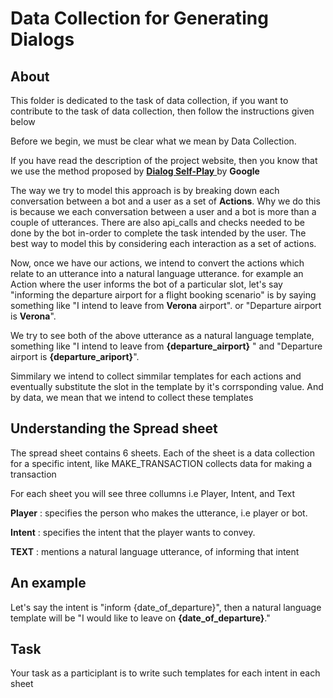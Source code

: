# Data Collection for Generating Dialogs

## About

This folder is dedicated to the task of data collection, if you want to contribute to the task of data collection, then follow the instructions given below

Before we begin, we must be clear what we mean by Data Collection.

If you have read the description of the project website, then you know that we use the method proposed by [ **Dialog Self-Play** ](<https://arxiv.org/abs/1801.04871>) by **Google**

The way we try to model this approach is by breaking down each conversation between a bot and a user as a set of **Actions**. 
Why we do this is because we each conversation between a user and a bot is more than a couple of utterances.
There are also api_calls and checks needed to be done by the bot in-order to complete the task intended by the user.
The best way to model this by considering each interaction as a set of actions.

Now, once we have our actions, we intend to convert the actions which relate to an utterance into a natural language utterance.
for example an Action where the user informs the bot of a particular slot, let's say "informing the departure airport for a flight booking scenario" 
is by saying something like "I intend to leave from **Verona** airport". or "Departure airport is **Verona**".

We try to see both of the above utterance as a natural language template, something like "I intend to leave from **{departure_airport}** " and 
"Departure airport is **{departure_ariport}**".

Simmilary we intend to collect simmilar templates for each actions and eventually substitute the slot in the template by it's corrsponding value.
And by data, we mean that we intend to collect these templates

## Understanding the Spread sheet

The spread sheet contains 6 sheets. Each of the sheet is a data collection for a specific intent, like MAKE_TRANSACTION collects data for making a transaction

For each sheet you will see three collumns i.e Player, Intent, and Text

**Player** : specifies the person who makes the utterance, i.e player or bot.

**Intent** : specifies the intent that the player wants to convey.

**TEXT** : mentions a natural language utterance, of informing that intent


## An example

Let's say the intent is "inform {date_of_departure}", then a natural language template will be 
"I would like to leave on **{date_of_departure}**."

## Task

Your task as a participlant is to write such templates for each intent in each sheet
